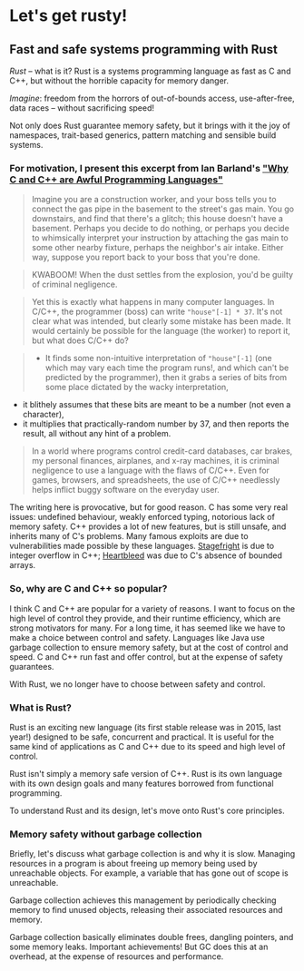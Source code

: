 # Let's get rusty!
## Fast and safe systems programming with Rust

_Rust_ – what is it? Rust is a systems programming language as fast as C and 
C++, but without the horrible capacity for memory danger.

_Imagine_: freedom from the horrors of out-of-bounds access, use-after-free, 
data races – without sacrificing speed!

Not only does Rust guarantee memory safety, but it brings with it the joy of 
namespaces, trait-based generics, pattern matching and sensible build systems.
<!--
Ideas for talk:
* Introduction: why C and C++ are so popular, where Rust fits in and why it is 
  exciting.
* Three pillars of design
    * Abstraction without overhead
    * Memory safety without garbage collection
    * Concurrency without data races
* Features
    * trait-based generics
    * pattern matching
    * sensible build systems!
    * namespaces
    * modules
    * "blisteringly fast"
    * type inference-->


### For motivation, I present this excerpt from Ian Barland's ["Why C and C++ are Awful Programming Languages"](http://www.radford.edu/ibarland/Manifestoes/whyC++isBad.shtml)

> Imagine you are a construction worker, and your boss tells you to connect the 
gas pipe in the basement to the street's gas main. You go downstairs, and find 
that there's a glitch; this house doesn't have a basement. Perhaps you decide 
to do nothing, or perhaps you decide to whimsically interpret your instruction 
by attaching the gas main to some other nearby fixture, perhaps the neighbor's 
air intake. Either way, suppose you report back to your boss that you're done.

> KWABOOM! When the dust settles from the explosion, you'd be guilty of 
> criminal 
negligence.

> Yet this is exactly what happens in many computer languages. In C/C++, the 
programmer (boss) can write `"house"[-1] * 37`. It's not clear what was 
intended, but clearly some mistake has been made. It would certainly be 
possible for the language (the worker) to report it, but what does C/C++ do?

> * It finds some non-intuitive interpretation of `"house"[-1]` (one which may 
>   vary 
each time the program runs!, and which can't be predicted by the programmer),
then it grabs a series of bits from some place dictated by the wacky 
interpretation,
* it blithely assumes that these bits are meant to be a number (not even a 
character),
* it multiplies that practically-random number by 37, and
then reports the result, all without any hint of a problem.

> In a world where programs control credit-card databases, car brakes, my 
personal finances, airplanes, and x-ray machines, it is criminal negligence to 
use a language with the flaws of C/C++. Even for games, browsers, and 
spreadsheets, the use of C/C++ needlessly helps inflict buggy software on the 
everyday user.

The writing here is provocative, but for good reason.  C has some very real 
issues: undefined behaviour, weakly enforced typing, notorious lack of memory 
safety.  C++ provides a lot of new features, but is still unsafe, and inherits 
many of C's problems.  Many famous exploits are due to vulnerabilities made 
possible by these languages.  [Stagefright](https://en.wikipedia.org/wiki/Stagefright_(bug)) is due to 
integer overflow in C++; [Heartbleed](http://heartbleed.com/) was due to C's 
absence of bounded arrays.


### So, why are C and C++ so popular?

I think C and C++ are popular for a variety of reasons.  I want to focus on the 
high level of control they provide, and their runtime efficiency, which are 
strong motivators for many.  For a long time, it has seemed like we have to 
make a choice between control and safety.  Languages like Java use garbage 
collection to ensure memory safety, but at the cost of control and speed.  C 
and C++ run fast and offer control, but at the expense of safety guarantees.

With Rust, we no longer have to choose between safety and control.


### What is Rust?

Rust is an exciting new language (its first stable release was in 2015, last 
year!) designed to be safe, concurrent and practical.  It is useful for the 
same kind of applications as C and C++ due to its speed and high level of 
control.

Rust isn't simply a memory safe version of C++.  Rust is its own language with 
its own design goals and many features borrowed from functional programming.

To understand Rust and its design, let's move onto Rust's core principles.


### Memory safety without garbage collection

Briefly, let's discuss what garbage collection is and why it is slow.  Managing 
resources in a program is about freeing up memory being used by unreachable 
objects.  For example, a variable that has gone out of scope is unreachable.  

Garbage collection achieves this management by periodically checking memory to 
find unused objects, releasing their associated resources and memory.

Garbage collection basically eliminates double frees, dangling pointers, and 
some memory leaks.  Important achievements!  But GC does this at an overhead, 
at the expense of resources and performance.


